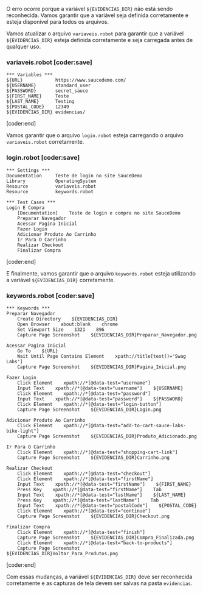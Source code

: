 O erro ocorre porque a variável `${EVIDENCIAS_DIR}` não está sendo reconhecida. Vamos garantir que a variável seja definida corretamente e esteja disponível para todos os arquivos.

Vamos atualizar o arquivo `variaveis.robot` para garantir que a variável `${EVIDENCIAS_DIR}` esteja definida corretamente e seja carregada antes de qualquer uso.

### variaveis.robot [coder:save]
```
*** Variables ***
${URL}            https://www.saucedemo.com/
${USERNAME}       standard_user
${PASSWORD}       secret_sauce
${FIRST_NAME}     Teste
${LAST_NAME}      Testing
${POSTAL_CODE}    12349
${EVIDENCIAS_DIR} evidencias/
```
[coder:end]

Vamos garantir que o arquivo `login.robot` esteja carregando o arquivo `variaveis.robot` corretamente.

### login.robot [coder:save]
```
*** Settings ***
Documentation     Teste de login no site SauceDemo
Library           OperatingSystem
Resource          variaveis.robot
Resource          keywords.robot

*** Test Cases ***
Login E Compra
    [Documentation]    Teste de login e compra no site SauceDemo
    Preparar Navegador
    Acessar Pagina Inicial
    Fazer Login
    Adicionar Produto Ao Carrinho
    Ir Para O Carrinho
    Realizar Checkout
    Finalizar Compra
```
[coder:end]

E finalmente, vamos garantir que o arquivo `keywords.robot` esteja utilizando a variável `${EVIDENCIAS_DIR}` corretamente.

### keywords.robot [coder:save]
```
*** Keywords ***
Preparar Navegador
    Create Directory    ${EVIDENCIAS_DIR}
    Open Browser    about:blank    chrome
    Set Viewport Size    1321    896
    Capture Page Screenshot    ${EVIDENCIAS_DIR}Preparar_Navegador.png

Acessar Pagina Inicial
    Go To    ${URL}
    Wait Until Page Contains Element    xpath://title[text()='Swag Labs']
    Capture Page Screenshot    ${EVIDENCIAS_DIR}Pagina_Inicial.png

Fazer Login
    Click Element    xpath://*[@data-test="username"]
    Input Text    xpath://*[@data-test="username"]    ${USERNAME}
    Click Element    xpath://*[@data-test="password"]
    Input Text    xpath://*[@data-test="password"]    ${PASSWORD}
    Click Element    xpath://*[@data-test="login-button"]
    Capture Page Screenshot    ${EVIDENCIAS_DIR}Login.png

Adicionar Produto Ao Carrinho
    Click Element    xpath://*[@data-test="add-to-cart-sauce-labs-bike-light"]
    Capture Page Screenshot    ${EVIDENCIAS_DIR}Produto_Adicionado.png

Ir Para O Carrinho
    Click Element    xpath://*[@data-test="shopping-cart-link"]
    Capture Page Screenshot    ${EVIDENCIAS_DIR}Carrinho.png

Realizar Checkout
    Click Element    xpath://*[@data-test="checkout"]
    Click Element    xpath://*[@data-test="firstName"]
    Input Text    xpath://*[@data-test="firstName"]    ${FIRST_NAME}
    Press Key    xpath://*[@data-test="firstName"]    Tab
    Input Text    xpath://*[@data-test="lastName"]    ${LAST_NAME}
    Press Key    xpath://*[@data-test="lastName"]    Tab
    Input Text    xpath://*[@data-test="postalCode"]    ${POSTAL_CODE}
    Click Element    xpath://*[@data-test="continue"]
    Capture Page Screenshot    ${EVIDENCIAS_DIR}Checkout.png

Finalizar Compra
    Click Element    xpath://*[@data-test="finish"]
    Capture Page Screenshot    ${EVIDENCIAS_DIR}Compra_Finalizada.png
    Click Element    xpath://*[@data-test="back-to-products"]
    Capture Page Screenshot    ${EVIDENCIAS_DIR}Voltar_Para_Produtos.png
```
[coder:end]

Com essas mudanças, a variável `${EVIDENCIAS_DIR}` deve ser reconhecida corretamente e as capturas de tela devem ser salvas na pasta `evidencias`.